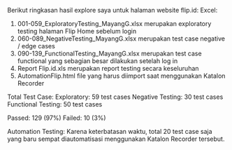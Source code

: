 Berikut ringkasan hasil explore saya untuk halaman website flip.id:
Excel:
1. 001-059_ExploratoryTesting_MayangG.xlsx merupakan exploratory testing halaman Flip Home sebelum login
2. 060-089_NegativeTesting_MayangG.xlsx merupakan test case negative / edge cases
3. 090-139_FunctionalTesting_MayangG.xlsx merupakan test case functional yang sebagian besar dilakukan setelah log in
4. Report Flip.id.xls merupakan report testing secara keseluruhan
5. AutomationFlip.html file yang harus diimport saat menggunakan Katalon Recorder

Total Test Case:
Exploratory: 59 test cases
Negative Testing: 30 test cases
Functional Testing: 50 test cases

Passed: 129 (97%)
Failed: 10 (3%)

Automation Testing:
Karena keterbatasan waktu, total 20 test case saja yang baru sempat diautomatisasi menggunakan Katalon Recorder tersebut.
